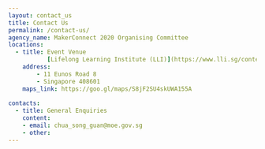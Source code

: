 ```yaml
---
layout: contact_us
title: Contact Us
permalink: /contact-us/
agency_name: MakerConnect 2020 Organising Committee
locations:
  - title: Event Venue 
           [Lifelong Learning Institute (LLI)](https://www.lli.sg/content/lli/home/contact-us.html)
    address:
        - 11 Eunos Road 8
        - Singapore 408601
    maps_link: https://goo.gl/maps/S8jF2SU4skUWA155A
    
contacts:
  - title: General Enquiries
    content:
    - email: chua_song_guan@moe.gov.sg
    - other: 
---
```

